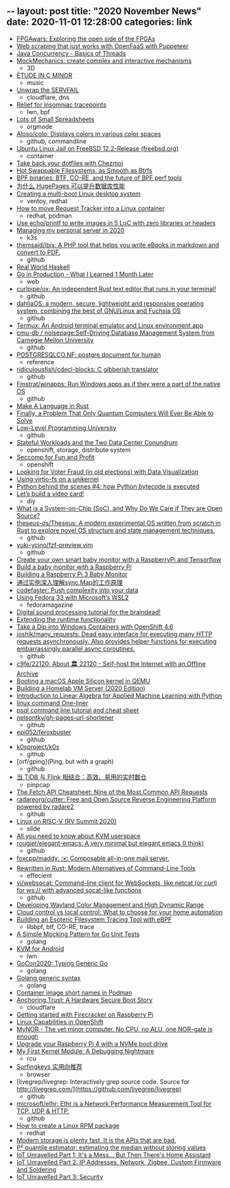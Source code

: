 --
layout: post
title:  "2020 November News"
date:   2020-11-01 12:28:00
categories: link
---

- [FPGAwars: Exploring the open side of the FPGAs](https://fpgawars.github.io/)
- [Web scraping that just works with OpenFaaS with Puppeteer](https://www.openfaas.com/blog/puppeteer-scraping/)
- [Java Concurrency - Basics of Threads](https://turkogluc.com/java-concurrency-basics-of-threads/)
- [MockMechanics: create complex and interactive mechanisms](https://mockmechanics.com/)
  - 3D
- [ÉTUDE IN C MINOR](https://zserge.com/posts/etude-in-c/)
  - music
- [Unwrap the SERVFAIL](https://blog.cloudflare.com/unwrap-the-servfail/)
  - cloudflare, dns
- [Relief for insomniac tracepoints](https://lwn.net/Articles/835426/)
  - lwn, bpf
- [Lots of Small Spreadsheets](http://www.howardism.org/Technical/Emacs/spreadsheet.html)
  - orgmode
- [Aloso/colo: Displays colors in various color spaces](https://github.com/Aloso/colo)
  - github, commandline
- [Ubuntu Linux Jail on FreeBSD 12.2-Release (freebsd.org)](https://news.ycombinator.com/item?id=24971456)
  - container
- [Take back your dotfiles with Chezmoi](https://fedoramagazine.org/take-back-your-dotfiles-with-chezmoi/)
- [Hot Swappable Filesystems, as Smooth as Btrfs](https://www.linuxjournal.com/content/hot-swappable-filesystems-smooth-btrfs)
- [BPF binaries: BTF, CO-RE, and the future of BPF perf tools](http://www.brendangregg.com/blog/2020-11-04/bpf-co-re-btf-libbpf.html)
- [为什么 HugePages 可以提升数据库性能](https://draveness.me//whys-the-design-linux-hugepages)
- [Creating a multi-boot Linux desktop system](https://www.redhat.com/sysadmin/creating-multiboot-system)
  - ventoy, redhat
- [How to move Request Tracker into a Linux container](https://www.redhat.com/sysadmin/request-tracker-container)
  - redhat, podman
- [Use echo/printf to write images in 5 LoC with zero libraries or headers](https://www.vidarholen.net/contents/blog/?p=904)
- [Managing my personal server in 2020](https://github.com/erebe/personal-server/blob/master/README.md)
  - k3s
- [themsaid/ibis: A PHP tool that helps you write eBooks in markdown and convert to PDF.](https://github.com/themsaid/ibis)
  - github
- [Real World Haskell](https://mmhaskell.com/real-world)
- [Go in Production - What I Learned 1 Month Later](https://tdom.dev/go-in-production)
  - web
- [curlpipe/ox: An independent Rust text editor that runs in your terminal!](https://github.com/curlpipe/ox)
  - github
- [dahliaOS: a modern, secure, lightweight and responsive operating system, combining the best of GNU/Linux and Fuchsia OS](https://github.com/dahlia-os)
  - github
- [Termux: An Android terminal emulator and Linux environment app](https://termux.com/)
- [cmu-db / noisepage:Self-Driving Database Management System from Carnegie Mellon University](https://github.com/cmu-db/noisepage/)
  - github
- [POSTGRESQLCO.NF: postgre document for human](https://postgresqlco.nf/en/doc/param/)
  - reference
- [ridiculousfish/cdecl-blocks: C gibberish translator](https://github.com/ridiculousfish/cdecl-blocks)
  - github
- [Fmstrat/winapps: Run Windows apps as if they were a part of the native OS](https://github.com/Fmstrat/winapps)
  - github
- [Make A Language in Rust](https://arzg.github.io/lang/)
- [Finally, a Problem That Only Quantum Computers Will Ever Be Able to Solve](https://www.quantamagazine.org/finally-a-problem-that-only-quantum-computers-will-ever-be-able-to-solve-20180621/)
- [Low-Level Programming University](https://github.com/gurugio/lowlevelprogramming-university/)
  - github
- [Stateful Workloads and the Two Data Center Conundrum](https://www.openshift.com/blog/stateful-workloads-and-the-two-data-center-conundrum)
  - openshift, storage, distribute system
- [Seccomp for Fun and Profit](https://www.openshift.com/blog/seccomp-for-fun-and-profit)
  - openshift
- [Looking for Voter Fraud (in old elections) with Data Visualization](https://probablydance.com/2020/11/08/looking-for-voter-fraud-in-old-elections-with-data-visualization/)
- [Using virtio-fs on a unikernel](https://www.qemu.org/2020/11/03/osv-virtio-fs/)
- [Python behind the scenes #4: how Python bytecode is executed](https://tenthousandmeters.com/blog/python-behind-the-scenes-4-how-python-bytecode-is-executed/)
- [Let’s build a video card!](https://eater.net/vga)
  - diy
- [What is a System-on-Chip (SoC), and Why Do We Care if They are Open Source?](https://www.bunniestudios.com/blog/?p=5971)
- [theseus-os/Theseus: A modern experimental OS written from scratch in Rust to explore novel OS structure and state management techniques.](https://github.com/theseus-os/Theseus)
  - github
- [yuki-ycino/fzf-preview.vim](https://github.com/yuki-ycino/fzf-preview.vim)
  - github
- [Create your own smart baby monitor with a RaspberryPi and Tensorflow](https://towardsdatascience.com/create-your-own-smart-baby-monitor-with-a-raspberrypi-and-tensorflow-5b25713410ca)
- [Build a baby monitor with a Raspberry Pi](https://opensource.com/article/18/3/build-baby-monitor-raspberry-pi)
- [Building a Raspberry Pi 3 Baby Monitor](https://kamranicus.com/guides/raspberry-pi-3-baby-monitor)
- [通过实例深入理解sync.Map的工作原理](https://tonybai.com/2020/11/10/understand-sync-map-inside-through-examples/)
- [codefaster: Push complexity into your data](https://codefaster.substack.com/p/push-complexity-into-your-data)
- [Using Fedora 33 with Microsoft’s WSL2](https://fedoramagazine.org/wsl-fedora-33/)
  - fedoramagazine
- [Digital sound processing tutorial for the braindead!](http://yehar.com/blog/?p=121)
- [Extending the runtime functionality](https://www.openshift.com/blog/extending-the-runtime-functionality)
- [Take a Dip into Windows Containers with OpenShift 4.6](https://www.openshift.com/blog/take-a-dip-into-windows-containers-with-openshift-4.6)
- [joshlk/many_requests: Dead easy interface for executing many HTTP requests asynchronously. Also provides helper functions for executing embarrassingly parallel async coroutines.
](https://github.com/joshlk/many_requests)
  - github
- [c9fe/22120: About 🏛️ 22120 - Self-host the Internet with an Offline Archive](https://github.com/c9fe/22120)
- [Booting a macOS Apple Silicon kernel in QEMU](https://worthdoingbadly.com/xnuqemu3/)
- [Building a Homelab VM Server (2020 Edition)](https://mtlynch.io/building-a-vm-homelab/)
- [Introduction to Linear Algebra for Applied Machine Learning with Python](https://pabloinsente.github.io/intro-linear-algebra)
- [linux command One-liner](https://linuxcommandlibrary.com/basic/oneliners.html)
- [psql command line tutorial and cheat sheet](https://tomcam.github.io/postgres/)
- [nelsontky/gh-pages-url-shortener](https://github.com/nelsontky/gh-pages-url-shortener)
  - github
- [epi052/feroxbuster](https://github.com/epi052/feroxbuster)
  - github
- [k0sproject/k0s](https://github.com/k0sproject/k0s)
  - github
- [orf/gping](Ping, but with a graph)
  - github
- [当 TiDB 与 Flink 相结合：高效、易用的实时数仓](https://pingcap.com/blog-cn/when-tidb-and-flink-are-combined/)
  - pinpcap
- [The Fetch API Cheatsheet: Nine of the Most Common API Requests](https://www.freecodecamp.org/news/fetch-api-cheatsheet/)
- [radareorg/cutter: Free and Open Source Reverse Engineering Platform powered by radare2](https://github.com/radareorg/cutter)
  - github
- [Linux on RISC-V (RV Summit 2020)](https://docs.google.com/presentation/d/1mD-yPd-zB-DNXVTTNWGd22EZuSi9_4hcJGHYzrDQLjU/edit?usp=sharing)
  - slide
- [All you need to know about KVM userspace](https://www.redhat.com/en/blog/all-you-need-know-about-kvm-userspace)
- [rougier/elegant-emacs: A very minimal but elegant emacs (I think)](https://github.com/rougier/elegant-emacs)
  - github
- [foxcpp/maddy: ✉️ Composable all-in-one mail server.](https://github.com/foxcpp/maddy)
- [Rewritten in Rust: Modern Alternatives of Command-Line Tools](https://zaiste.net/posts/shell-commands-rust/)
  - effecient
- [vi/websocat: Command-line client for WebSockets, like netcat (or curl) for ws:// with advanced socat-like functions](https://github.com/vi/websocat)
  - github
- [Developing Wayland Color Management and High Dynamic Range](https://www.collabora.com/news-and-blog/blog/2020/11/19/developing-wayland-color-management-and-high-dynamic-range/)
- [Cloud control vs local control: What to choose for your home automation](https://opensource.com/article/20/11/cloud-vs-local-home-automation)
- [Building an Esoteric Filesystem Tracing Tool with eBPF](https://suchakra.wordpress.com/2020/11/20/building-an-esoteric-filesystem-tracing-tool-with-ebpf/)
  - libbpf, btf, CO-RE, trace
- [A Simple Mocking Pattern for Go Unit Tests](https://www.dudley.codes/posts/2020.11.16-golang-mocking-pattern/)
  - golang
- [KVM for Android](https://lwn.net/Articles/836693/)
  - lwn
- [GoCon2020: Typing Generic Go](https://s3.amazonaws.com/bizzabo.file.upload/p1oqhNDwQq2kb6d78TDA_R%20Griesemer%20-%20Typing%20-Generic-%20Go.pdf)
  - golang
- [Golang generic syntax](https://go.googlesource.com/proposal/+/refs/heads/master/design/go2draft-type-parameters.md#why-not-use-the-syntax)
  - golang
- [Container image short names in Podman](https://www.redhat.com/sysadmin/container-image-short-names)
- [Anchoring Trust: A Hardware Secure Boot Story](https://blog.cloudflare.com/anchoring-trust-a-hardware-secure-boot-story/)
  - cloudflare
- [Getting started with Firecracker on Raspberry Pi](https://dev.l1x.be/posts/2020/11/22/getting-started-with-firecracker-on-raspberry-pi/)
- [Linux Capabilities in OpenShift](https://www.openshift.com/blog/linux-capabilities-in-openshift)
- [MyNOR - The yet minor computer. No CPU, no ALU, one NOR-gate is enough](http://www.mynor.org/)
- [Upgrade your Raspberry Pi 4 with a NVMe boot drive](https://alexellisuk.medium.com/upgrade-your-raspberry-pi-4-with-a-nvme-boot-drive-d9ab4e8aa3c2)
- [My First Kernel Module: A Debugging Nightmare](https://reberhardt.com/blog/2020/11/18/my-first-kernel-module.html)
  - rcu
- [Surfingkeys 实用向推荐](https://sspai.com/post/63692)
  - browser
- [livegrep/livegrep: Interactively grep source code. Source for http://livegrep.com/](https://github.com/livegrep/livegrep)
  - github
- [microsoft/ethr: Ethr is a Network Performance Measurement Tool for TCP, UDP & HTTP.](https://github.com/microsoft/ethr)
  - github
- [How to create a Linux RPM package](https://www.redhat.com/sysadmin/create-rpm-package)
  - redhat
- [Modern storage is plenty fast. It is the APIs that are bad.](https://itnext.io/modern-storage-is-plenty-fast-it-is-the-apis-that-are-bad-6a68319fbc1a)
- [P² quantile estimator: estimating the median without storing values](https://aakinshin.net/posts/p2-quantile-estimator/)
- [IoT Unravelled Part 1: It's a Mess... But Then There's Home Assistant](https://www.troyhunt.com/iot-unravelled-part-1-its-a-mess-but-then-theres-home-assistant/)
- [IoT Unravelled Part 2: IP Addresses, Network, Zigbee, Custom Firmware and Soldering](https://www.troyhunt.com/iot-unravelled-part-2-ip-addresses-network-zigbee-custom-firmware-and-soldering/)
- [IoT Unravelled Part 3: Security](https://www.troyhunt.com/iot-unravelled-part-3-security/)
